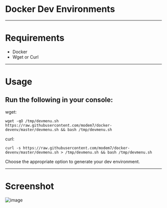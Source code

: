 # Docker Dev Environments

---

# Requirements
- Docker
- Wget or Curl

---

# Usage

## Run the following in your console:

wget:
```
wget -qO /tmp/devmenu.sh https://raw.githubusercontent.com/modem7/docker-devenv/master/devmenu.sh && bash /tmp/devmenu.sh
```

curl:
```
curl -s https://raw.githubusercontent.com/modem7/docker-devenv/master/devmenu.sh > /tmp/devmenu.sh && bash /tmp/devmenu.sh
```

Choose the appropriate option to generate your dev environment. 

---

# Screenshot
![image](https://user-images.githubusercontent.com/4349962/198712114-093aeb76-883c-4001-b039-1c2433d3acd6.png)
